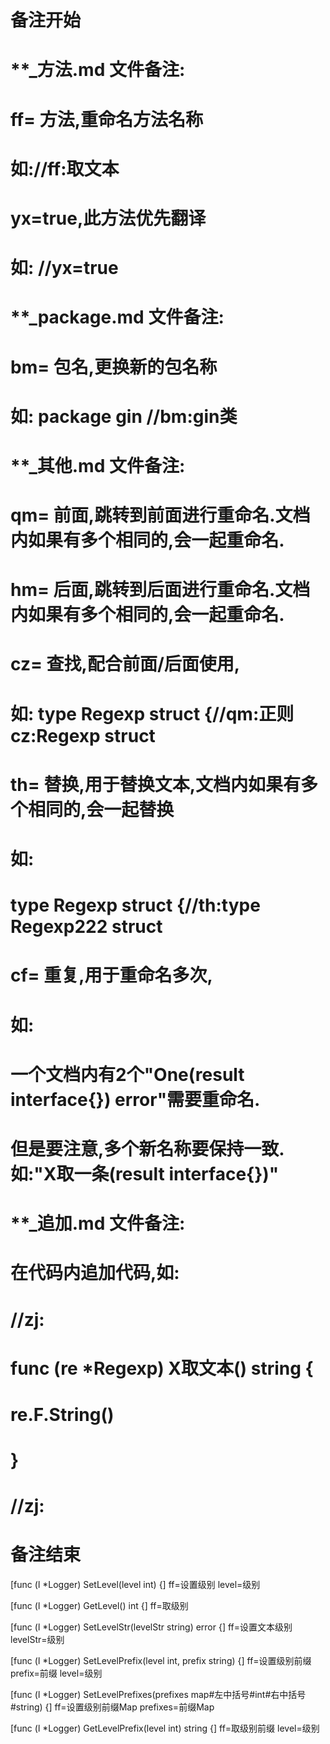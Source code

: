 # 备注开始
# **_方法.md 文件备注:
# ff= 方法,重命名方法名称
# 如://ff:取文本
#
# yx=true,此方法优先翻译
# 如: //yx=true

# **_package.md 文件备注:
# bm= 包名,更换新的包名称 
# 如: package gin //bm:gin类

# **_其他.md 文件备注:
# qm= 前面,跳转到前面进行重命名.文档内如果有多个相同的,会一起重命名.
# hm= 后面,跳转到后面进行重命名.文档内如果有多个相同的,会一起重命名.
# cz= 查找,配合前面/后面使用,
# 如: type Regexp struct {//qm:正则 cz:Regexp struct
#
# th= 替换,用于替换文本,文档内如果有多个相同的,会一起替换
# 如:
# type Regexp struct {//th:type Regexp222 struct
#
# cf= 重复,用于重命名多次,
# 如: 
# 一个文档内有2个"One(result interface{}) error"需要重命名.
# 但是要注意,多个新名称要保持一致. 如:"X取一条(result interface{})"

# **_追加.md 文件备注:
# 在代码内追加代码,如:
# //zj:
# func (re *Regexp) X取文本() string { 
# re.F.String()
# }
# //zj:
# 备注结束

[func (l *Logger) SetLevel(level int) {]
ff=设置级别
level=级别

[func (l *Logger) GetLevel() int {]
ff=取级别

[func (l *Logger) SetLevelStr(levelStr string) error {]
ff=设置文本级别
levelStr=级别

[func (l *Logger) SetLevelPrefix(level int, prefix string) {]
ff=设置级别前缀
prefix=前缀
level=级别

[func (l *Logger) SetLevelPrefixes(prefixes map#左中括号#int#右中括号#string) {]
ff=设置级别前缀Map
prefixes=前缀Map

[func (l *Logger) GetLevelPrefix(level int) string {]
ff=取级别前缀
level=级别
